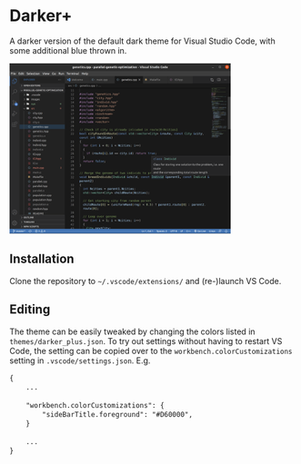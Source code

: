 # Darker+
A darker version of the default dark theme for Visual Studio Code, with some additional blue thrown in.

<img src="https://raw.githubusercontent.com/prOttonicFusion/vscode-darker-plus/master/screenshot.png" alt="screenshot" height="300px">

## Installation
Clone the repository to `~/.vscode/extensions/` and (re-)launch VS Code.

## Editing
The theme can be easily tweaked by changing the colors listed in `themes/darker_plus.json`. To try out settings without having to restart VS Code, the setting can be copied over to the `workbench.colorCustomizations` setting in `.vscode/settings.json`. E.g.
```
{
    ...
    
    "workbench.colorCustomizations": {
        "sideBarTitle.foreground": "#D60000",
    }

    ...
}
```
